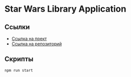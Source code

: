 # Star Wars Library Application

## Ссылки 

- [Ссылка на прект](https://geraldalex.github.io/star-wars-library/)
- [Ссылка на репозиторий](https://github.com/geraldalex/star-wars-library/)

## Скрипты 
```bash
npm run start

```